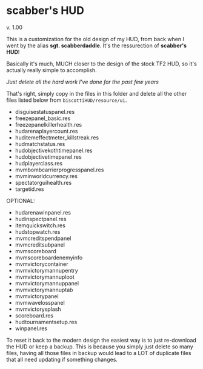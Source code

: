 # scabber's HUD
v. 1.00

This is a customization for the old design of my HUD, from back when I went by the alias **sgt. scabberdaddle**. It's the ressurection of **scabber's HUD**!

Basically it's much, MUCH closer to the design of the stock TF2 HUD, so it's actually really simple to accomplish.

*Just delete all the hard work I've done for the past few years*

That's right, simply copy in the files in this folder and delete all the other files listed below from `biscottiHUD/resource/ui`.

* disguisestatuspanel.res
* freezepanel_basic.res
* freezepanelkillerhealth.res
* hudarenaplayercount.res
* huditemeffectmeter_killstreak.res
* hudmatchstatus.res
* hudobjectivekothtimepanel.res
* hudobjectivetimepanel.res
* hudplayerclass.res
* mvmbombcarrierprogresspanel.res
* mvminworldcurrency.res
* spectatorguihealth.res
* targetid.res

OPTIONAL:

* hudarenawinpanel.res
* hudinspectpanel.res
* itemquickswitch.res
* hudstopwatch.res
* mvmcreditspendpanel
* mvmcreditsubpanel
* mvmscoreboard
* mvmscoreboardenemyinfo
* mvmvictorycontainer
* mvmvictorymannupentry
* mvmvictorymannuploot
* mvmvictorymannuppanel
* mvmvictorymannuptab
* mvmvictorypanel
* mvmwavelosspanel
* mvmvictorysplash
* scoreboard.res
* hudtournamentsetup.res
* winpanel.res

To reset it back to the modern design the easiest way is to just re-download the HUD or keep a backup. This is because you simply just delete so many files, having all those files in backup would lead to a LOT of duplicate files that all need updating if something changes.